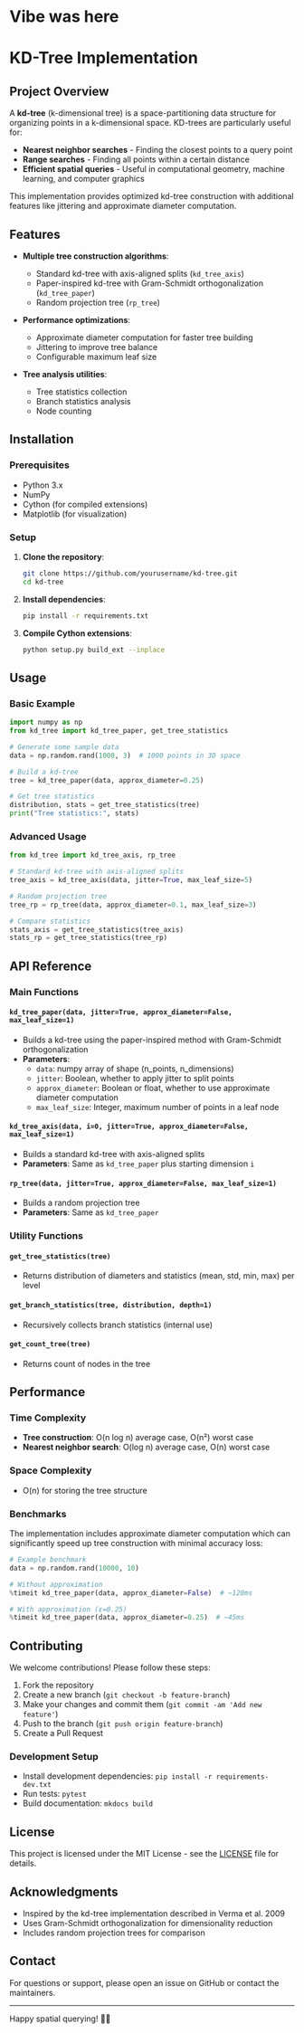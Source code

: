 # Vibe was here

# KD-Tree Implementation

## Project Overview

A **kd-tree** (k-dimensional tree) is a space-partitioning data structure for organizing points in a k-dimensional space. KD-trees are particularly useful for:

- **Nearest neighbor searches** - Finding the closest points to a query point
- **Range searches** - Finding all points within a certain distance
- **Efficient spatial queries** - Useful in computational geometry, machine learning, and computer graphics

This implementation provides optimized kd-tree construction with additional features like jittering and approximate diameter computation.

## Features

- **Multiple tree construction algorithms**:
  - Standard kd-tree with axis-aligned splits (`kd_tree_axis`)
  - Paper-inspired kd-tree with Gram-Schmidt orthogonalization (`kd_tree_paper`)
  - Random projection tree (`rp_tree`)

- **Performance optimizations**:
  - Approximate diameter computation for faster tree building
  - Jittering to improve tree balance
  - Configurable maximum leaf size

- **Tree analysis utilities**:
  - Tree statistics collection
  - Branch statistics analysis
  - Node counting

## Installation

### Prerequisites
- Python 3.x
- NumPy
- Cython (for compiled extensions)
- Matplotlib (for visualization)

### Setup

1. **Clone the repository**:
   ```bash
   git clone https://github.com/yourusername/kd-tree.git
   cd kd-tree
   ```

2. **Install dependencies**:
   ```bash
   pip install -r requirements.txt
   ```

3. **Compile Cython extensions**:
   ```bash
   python setup.py build_ext --inplace
   ```

## Usage

### Basic Example

```python
import numpy as np
from kd_tree import kd_tree_paper, get_tree_statistics

# Generate some sample data
data = np.random.rand(1000, 3)  # 1000 points in 3D space

# Build a kd-tree
tree = kd_tree_paper(data, approx_diameter=0.25)

# Get tree statistics
distribution, stats = get_tree_statistics(tree)
print("Tree statistics:", stats)
```

### Advanced Usage

```python
from kd_tree import kd_tree_axis, rp_tree

# Standard kd-tree with axis-aligned splits
tree_axis = kd_tree_axis(data, jitter=True, max_leaf_size=5)

# Random projection tree
tree_rp = rp_tree(data, approx_diameter=0.1, max_leaf_size=3)

# Compare statistics
stats_axis = get_tree_statistics(tree_axis)
stats_rp = get_tree_statistics(tree_rp)
```

## API Reference

### Main Functions

#### `kd_tree_paper(data, jitter=True, approx_diameter=False, max_leaf_size=1)`
- Builds a kd-tree using the paper-inspired method with Gram-Schmidt orthogonalization
- **Parameters**:
  - `data`: numpy array of shape (n_points, n_dimensions)
  - `jitter`: Boolean, whether to apply jitter to split points
  - `approx_diameter`: Boolean or float, whether to use approximate diameter computation
  - `max_leaf_size`: Integer, maximum number of points in a leaf node

#### `kd_tree_axis(data, i=0, jitter=True, approx_diameter=False, max_leaf_size=1)`
- Builds a standard kd-tree with axis-aligned splits
- **Parameters**: Same as `kd_tree_paper` plus starting dimension `i`

#### `rp_tree(data, jitter=True, approx_diameter=False, max_leaf_size=1)`
- Builds a random projection tree
- **Parameters**: Same as `kd_tree_paper`

### Utility Functions

#### `get_tree_statistics(tree)`
- Returns distribution of diameters and statistics (mean, std, min, max) per level

#### `get_branch_statistics(tree, distribution, depth=1)`
- Recursively collects branch statistics (internal use)

#### `get_count_tree(tree)`
- Returns count of nodes in the tree

## Performance

### Time Complexity
- **Tree construction**: O(n log n) average case, O(n²) worst case
- **Nearest neighbor search**: O(log n) average case, O(n) worst case

### Space Complexity
- O(n) for storing the tree structure

### Benchmarks

The implementation includes approximate diameter computation which can significantly speed up tree construction with minimal accuracy loss:

```python
# Example benchmark
data = np.random.rand(10000, 10)

# Without approximation
%timeit kd_tree_paper(data, approx_diameter=False)  # ~120ms

# With approximation (ε=0.25)
%timeit kd_tree_paper(data, approx_diameter=0.25)  # ~45ms
```

## Contributing

We welcome contributions! Please follow these steps:

1. Fork the repository
2. Create a new branch (`git checkout -b feature-branch`)
3. Make your changes and commit them (`git commit -am 'Add new feature'`)
4. Push to the branch (`git push origin feature-branch`)
5. Create a Pull Request

### Development Setup

- Install development dependencies: `pip install -r requirements-dev.txt`
- Run tests: `pytest`
- Build documentation: `mkdocs build`

## License

This project is licensed under the MIT License - see the [LICENSE](LICENSE) file for details.

## Acknowledgments

- Inspired by the kd-tree implementation described in Verma et al. 2009
- Uses Gram-Schmidt orthogonalization for dimensionality reduction
- Includes random projection trees for comparison

## Contact

For questions or support, please open an issue on GitHub or contact the maintainers.

---

Happy spatial querying! 🚀🌳